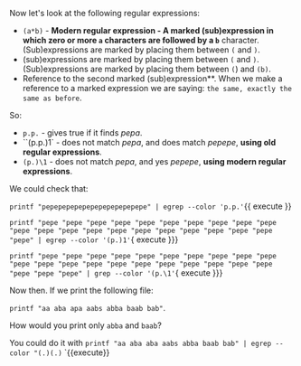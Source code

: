 Now let's look at the following regular expressions:

* `(a*b)` - **Modern regular expression - A marked (sub)expression in which zero or more `a` characters are followed by a `b`** character. (Sub)expressions are marked by placing them between `(` and `)`.
* (sub)expressions are marked by placing them between `(` and `)`. (Sub)expressions are marked by placing them between `(`) and `(b)`.
* Reference to the second marked (sub)expression**. When we make a reference to a marked expression we are saying: ``the same, exactly the same as before``.

So:

* `p.p.` - gives true if it finds *pepa*.
* ``(p.p.)1` - does not match *pepa*, and does match *pepepe*, **using old regular expressions**.
* `(p.)\1` - does not match *pepa*, and yes *pepepe*, **using modern regular expressions**.

We could check that:

`printf "pepepepepepepepepepepepepe" | egrep --color 'p.p.'`{{ execute }}

`printf "pepe "pepe "pepe "pepe "pepe "pepe "pepe "pepe "pepe "pepe "pepe "pepe "pepe "pepe "pepe "pepe "pepe "pepe "pepe "pepe "pepe "pepe" | egrep --color '(p.)1'`{ execute }}}

`printf "pepe "pepe "pepe "pepe "pepe "pepe "pepe "pepe "pepe "pepe "pepe "pepe "pepe "pepe "pepe "pepe "pepe "pepe "pepe "pepe "pepe "pepe "pepe "pepe" | grep --color '(p.\1'`{ execute }}}


Now then. If we print the following file:

`printf "aa aba apa aabs abba baab bab"`.

How would you print only `abba` and `baab`?

You could do it with `printf "aa aba aba aabs abba baab bab" | egrep --color "(.)(.)` `{{execute}}